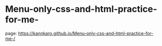 # Menu-only-css-and-html-practice-for-me-

page: https://kannkaro.github.io/Menu-only-css-and-html-practice-for-me-/
